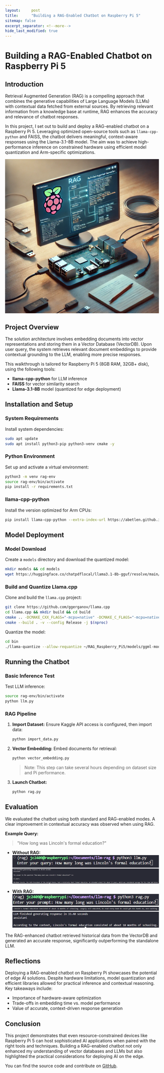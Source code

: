 ```yaml
---
layout:     post
title:      "Building a RAG-Enabled Chatbot on Raspberry Pi 5"
sitemap: false
excerpt_separator: <!--more-->
hide_last_modified: true
---
```


# Building a RAG-Enabled Chatbot on Raspberry Pi 5

## Introduction

Retrieval Augmented Generation (RAG) is a compelling approach that combines the generative capabilities of Large Language Models (LLMs) with contextual data fetched from external sources. By retrieving relevant information from a knowledge base at runtime, RAG enhances the accuracy and relevance of chatbot responses.

In this project, I set out to build and deploy a RAG-enabled chatbot on a Raspberry Pi 5. Leveraging optimized open-source tools such as `llama-cpp-python` and FAISS, the chatbot delivers meaningful, context-aware responses using the Llama-3.1-8B model. The aim was to achieve high-performance inference on constrained hardware using efficient model quantization and Arm-specific optimizations.

<!--more-->

![RAG Raspberry Pi](../images/RPI_Gen_Image.png)

## Project Overview

The solution architecture involves embedding documents into vector representations and storing them in a Vector Database (VectorDB). Upon user query, the system retrieves relevant document embeddings to provide contextual grounding to the LLM, enabling more precise responses.

This walkthrough is tailored for Raspberry Pi 5 (8GB RAM, 32GB+ disk), using the following tools:

* **llama-cpp-python** for LLM inference
* **FAISS** for vector similarity search
* **Llama-3.1-8B** model (quantized for edge deployment)

## Installation and Setup

### System Requirements

Install system dependencies:

```bash
sudo apt update
sudo apt install python3-pip python3-venv cmake -y
```

### Python Environment

Set up and activate a virtual environment:

```bash
python3 -m venv rag-env
source rag-env/bin/activate
pip install -r requirements.txt
```

### llama-cpp-python

Install the version optimized for Arm CPUs:

```bash
pip install llama-cpp-python --extra-index-url https://abetlen.github.io/llama-cpp-python/whl/cpu
```

## Model Deployment

### Model Download

Create a `models` directory and download the quantized model:

```bash
mkdir models && cd models
wget https://huggingface.co/chatpdflocal/llama3.1-8b-gguf/resolve/main/ggml-model-Q4_K_M.gguf
```

### Build and Quantize Llama.cpp

Clone and build the `llama.cpp` project:

```bash
git clone https://github.com/ggerganov/llama.cpp
cd llama.cpp && mkdir build && cd build
cmake .. -DCMAKE_CXX_FLAGS="-mcpu=native" -DCMAKE_C_FLAGS="-mcpu=native" -DLLAMA_CURL=OFF
cmake --build . -v --config Release -j $(nproc)
```

Quantize the model:

```bash
cd bin
./llama-quantize --allow-requantize ~/RAG_Raspberry_Pi5/models/ggml-model-Q4_K_M.gguf ~/RAG_Raspberry_Pi5/models/llama3.1-8b-instruct.Q4_0_arm.gguf Q4_0
```

## Running the Chatbot

### Basic Inference Test

Test LLM inference:

```bash
source rag-env/bin/activate
python llm.py
```

### RAG Pipeline

1. **Import Dataset:**
   Ensure Kaggle API access is configured, then import data:

   ```bash
   python import_data.py
   ```

2. **Vector Embedding:**
   Embed documents for retrieval:

   ```bash
   python vector_embedding.py
   ```

   > Note: This step can take several hours depending on dataset size and Pi performance.

3. **Launch Chatbot:**

   ```bash
   python rag.py
   ```

## Evaluation

We evaluated the chatbot using both standard and RAG-enabled modes. A clear improvement in contextual accuracy was observed when using RAG.

**Example Query:**

> "How long was Lincoln's formal education?"

* **Without RAG:**
  ![Basic LLM Prompt](../images/basic_llm_prompt.png)
  ![Basic LLM response](../images/basic_llm_response.png)

* **With RAG:**
  ![RAG LLM Prompt](../images/RAG_llm_prompt.png)
  ![Vector DB](../images/vector_db.png)
  ![RAG LLM Response](../images/RAG_llm_response.png)

The RAG-enhanced chatbot retrieved historical data from the VectorDB and generated an accurate response, significantly outperforming the standalone LLM.

## Reflections

Deploying a RAG-enabled chatbot on Raspberry Pi showcases the potential of edge AI solutions. Despite hardware limitations, model quantization and efficient libraries allowed for practical inference and contextual reasoning. Key takeaways include:

* Importance of hardware-aware optimization
* Trade-offs in embedding time vs. model performance
* Value of accurate, context-driven response generation

## Conclusion

This project demonstrates that even resource-constrained devices like Raspberry Pi 5 can host sophisticated AI applications when paired with the right tools and techniques. Building a RAG-enabled chatbot not only enhanced my understanding of vector databases and LLMs but also highlighted the practical considerations for deploying AI on the edge.

You can find the source code and contribute on [GitHub](https://github.com/jc2409/RAG_Raspberry_Pi5).